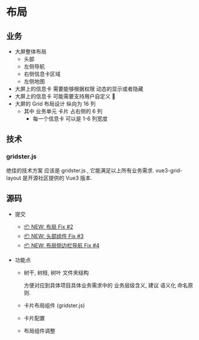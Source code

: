 # 布局

## 业务

- 大屏整体布局
  - 头部
  - 左侧导航
  - 右侧信息卡区域
  - 左侧地图
- 大屏上的信息卡 需要能够根据权限 动态的显示或者隐藏
- 大屏上的信息卡 可能需要支持用户自定义 :rocket:
- 大屏的 Grid 布局设计 纵向为 16 列
  - 其中 <BestPractice>业务单元</BestPractice> 卡片 占右侧的 6 列
    - 每一个信息卡 可以是 1-6 列宽度

## 技术

### gridster.js

绝佳的技术方案 应该是 <Product>gridster.js</Product> , 它能满足以上所有业务需求.
<Product>vue3-grid-layout</Product> 是开源社区提供的 Vue3 版本.

## 源码

- 提交

  - [📦 NEW: 布局 Fix #2](https://github.com/fancn21th/scream/commit/e0b06eca718028b2b53283d15818649d68d86ed9)
  - [📦 NEW: 头部组件 Fix #3](https://github.com/fancn21th/scream/commit/b4058d67e247a305025937a96a3e4e2e842438fd)
  - [📦 NEW: 布局侧边栏导航 Fix #4](https://github.com/fancn21th/scream/commit/ed6a77dc318b1e843af5fd74e95b554e045d0124)

- 功能点

  - 树干, 树枝, 树叶 文件夹结构

    方便对应到具体项目具体业务需求中的 业务层级含义, 建议 <Term>语义化</Term> 命名原则.

  - 卡片布局组件 (gridster.js)
  - 卡片配置
  - 布局组件调整
